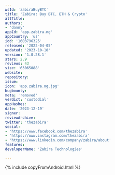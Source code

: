 ```yaml
---
wsId: 'zabiraBuyBTC'
title: 'Zabira: Buy BTC, ETH & Crypto'
altTitle: 
authors:
- 'danny'
appId: 'app.zabira.ng'
appCountry: 'us'
idd: '1603796325'
released: '2022-04-05'
updated: '2023-10-18'
version: '1.0.28.1'
stars: 2.9
reviews: 43
size: '63065088'
website: 
repository: 
issue: 
icon: 'app.zabira.ng.jpg'
bugbounty: 
meta: 'removed'
verdict: 'custodial'
appHashes: 
date: '2023-12-19'
signer: 
reviewArchive: 
twitter: 'thezabira'
social:
- 'https://www.facebook.com/thezabira'
- 'https://www.instagram.com/thezabira'
- 'https://www.linkedin.com/company/zabira/about'
features: 
developerName: 'Zabira Technologies'

---
```


{% include copyFromAndroid.html %}